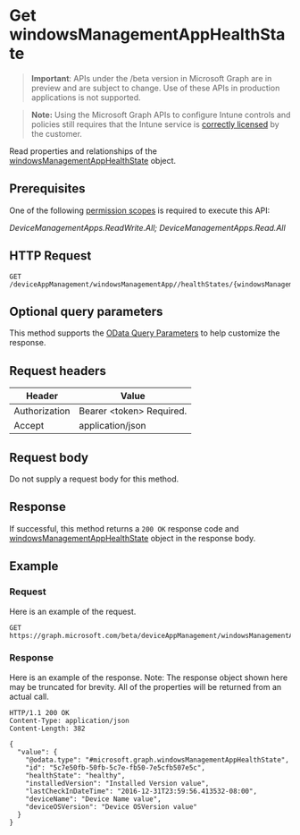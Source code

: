 ﻿# Get windowsManagementAppHealthState

> **Important**: APIs under the /beta version in Microsoft Graph are in preview and are subject to change. Use of these APIs in production applications is not supported.

> **Note:** Using the Microsoft Graph APIs to configure Intune controls and policies still requires that the Intune service is [correctly licensed](https://go.microsoft.com/fwlink/?linkid=839381) by the customer.

Read properties and relationships of the [windowsManagementAppHealthState](../resources/intune_devicefe_windowsmanagementapphealthstate.md) object.
## Prerequisites
One of the following [permission scopes](https://developer.microsoft.com/en-us/graph/docs/authorization/permission_scopes) is required to execute this API:

*DeviceManagementApps.ReadWrite.All; DeviceManagementApps.Read.All*
## HTTP Request
<!-- {
  "blockType": "ignored"
}
-->
```http
GET /deviceAppManagement/windowsManagementApp//healthStates/{windowsManagementAppHealthStateId}
```

## Optional query parameters
This method supports the [OData Query Parameters](https://developer.microsoft.com/en-us/graph/docs/overview/query_parameters) to help customize the response.
## Request headers
|Header|Value|
|---|---|
|Authorization|Bearer &lt;token&gt; Required.|
|Accept|application/json|

## Request body
Do not supply a request body for this method.

## Response
If successful, this method returns a `200 OK` response code and [windowsManagementAppHealthState](../resources/intune_devicefe_windowsmanagementapphealthstate.md) object in the response body.

## Example
### Request
Here is an example of the request.
```http
GET https://graph.microsoft.com/beta/deviceAppManagement/windowsManagementApp//healthStates/{windowsManagementAppHealthStateId}
```

### Response
Here is an example of the response. Note: The response object shown here may be truncated for brevity. All of the properties will be returned from an actual call.
```http
HTTP/1.1 200 OK
Content-Type: application/json
Content-Length: 382

{
  "value": {
    "@odata.type": "#microsoft.graph.windowsManagementAppHealthState",
    "id": "5c7e50fb-50fb-5c7e-fb50-7e5cfb507e5c",
    "healthState": "healthy",
    "installedVersion": "Installed Version value",
    "lastCheckInDateTime": "2016-12-31T23:59:56.413532-08:00",
    "deviceName": "Device Name value",
    "deviceOSVersion": "Device OSVersion value"
  }
}
```



